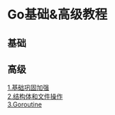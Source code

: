 # Go基础&高级教程  

## 基础  


## 高级  

[1.基础巩固加强](./advanced/day01/)  
[2.结构体和文件操作](./advanced/day02/)  
[3.Goroutine](./advanced/day03/)  